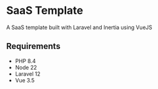 # SaaS Template

A SaaS template built with Laravel and Inertia using VueJS

## Requirements

- PHP 8.4
- Node 22
- Laravel 12
- Vue 3.5
